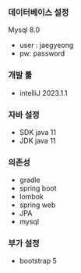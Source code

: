 ### 데이터베이스 설정
Mysql 8.0 
- user : jaegyeong
- pw: password

### 개발 툴
- intelliJ 2023.1.1

### 자바 설정
- SDK java 11
- JDK java 11

### 의존성
- gradle
- spring boot 
- lombok
- spring web
- JPA
- mysql

### 부가 설정
- bootstrap 5
